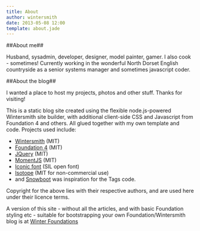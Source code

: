 ```yaml
---
title: About
author: wintersmith
date: 2013-05-08 12:00
template: about.jade
---
```


##About me##

Husband, sysadmin, developer, designer, model painter, gamer. I also cook - sometimes! Currently working in the wonderful North Dorset English countryside as a senior systems manager and sometimes javascript coder.

##About the blog##

I wanted a place to host my projects, photos and other stuff. Thanks for visiting!

This is a static blog site created using the flexible node.js-powered Wintersmith site builder, with additional client-side CSS and Javascript from Foundation 4 and others. All glued together with my own template and code. Projects used include:

* [Wintersmith](https://github.com/jnordberg/wintersmith) (MIT)
* [Foundation 4](http://foundation.zurb.com/) (MIT)
* [JQuery](http://jquery.com/) (MIT)
* [MomentJS](http://momentjs.com/) (MIT)
* [Iconic font](http://www.somerandomdude.com/work/iconic/) (SIL open font)
* [Isotope](http://isotope.metafizzy.co/) (MIT for non-commercial use)
* and [Snowboot](https://github.com/ndhu/snowboot-wintersmith-templates) was inspiration for the Tags code.

Copyright for the above lies with their respective authors, and are used here under their licence terms.

A version of this site - without all the articles, and with basic Foundation styling etc - suitable for bootstrapping your own Foundation/Wintersmith blog is at [Winter Foundations](https://github.com/jgater/winter-foundations)
